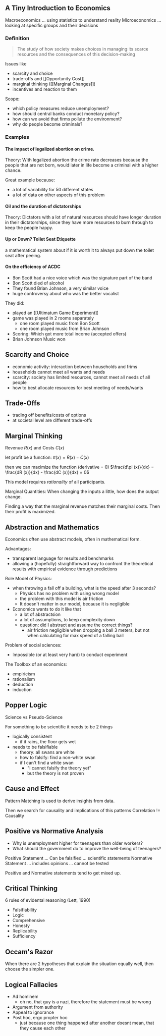 
## A Tiny Introduction to Economics
Macroeconomics ... using statistics to understand reality
Microeconomics ... looking at specific groups and their decisions
### Definition
>The study of how society makes choices in managing its scarce resources and the consequences of this decision-making

Issues like
- scarcity and choice
- trade-offs and [[Opportunity Cost]]
- marginal thinking ([[Marginal Changes]])
- incentives and reaction to them

Scope:
- which policy measures reduce unemployment?
- how should central banks conduct monetary policy?
- how can we avoid that firms pollute the environment?
- why do people become criminals?

### Examples

#### The impact of legalized abortion on crime.

Theory: With legalized abortion the crime rate decreases because the people that are not born, would later in life become a criminal with a higher chance. 

Great example because:
- a lot of variability for 50 different states
- a lot of data on other aspects of this problem 

#### Oil and the duration of dictatorships

Theory: Dictators with a lot of natural resources should have longer duration in their dictatorships, since they have more resources to burn through to keep the people happy.

#### Up or Down? Toilet Seat Etiquette

a mathematical system about if it is worth it to always put down the toilet seat after peeing.

#### On the efficiency of ACDC

- Bon Scott had a nice voice which was the signature part of the band
- Bon Scott died of alcohol
- They found Brian Johnson, a very similar voice
- huge controversy about who was the better vocalist

They did:
- played an [[Ultimatum Game Experiment]]
- game was played in 2 rooms separately
	- one room played music from Bon Scott
	- one room played music from Brian Johnson
- Scoring: Which got more total income (accepted offers) 
- Brian Johnson Music won

## Scarcity and Choice
- economic activity: interaction between households and frims
- households cannot meet all wants and needs
- scarcity: society has limited resources, cannot meet all needs of all people
- how to best allocate resources for best meeting of needs/wants

## Trade-Offs
- trading off benefits/costs of options
- at societal level are different trade-offs

## Marginal Thinking
Revenue $R(x)$ and Costs $C(x)$

let profit be a function:
$\pi (x) = R(x) - C(x)$

then we can maximize the function (derivative = 0)
$\frac{d\pi (x)}{dx} = \frac{dR (x)}{dx} - \frac{dC (x)}{dx} = 0$

This model requires *rationality* of all participants.

Marginal Quantities: When changing the inputs a little, how does the output change.

Finding a way that the marginal revenue matches their marginal costs. Then their profit is maximized.

## Abstraction and Mathematics
Economics often use abstract models, often in mathematical form.

Advantages:
- transparent language for results and benchmarks
- allowing a (hopefully) straightforward way to confront the theoretical results with empirical evidence through predictions 

Role Model of Physics:
- when throwing a fall off a building, what is the speed after 3 seconds?
	- Physics has no problem with using wrong model
	- the problem with this model is air friction
	- It doesn't matter in our model, because it is negligible
- Economics wants to do it like that
	- a lot of abstractsion
	- a lot of assumptions, to keep complexity down
	- question: did I abstract and assume the correct things?
		- air friction negligible when dropping a ball 3 meters, but not when calculating for max speed of a falling ball

Problem of social sciences:
- Impossible (or at least very hard) to conduct experiment

The Toolbox of an economics:
- empiricism
- rationalism
- deduction
- induction
## Popper  Logic
Science vs Pseudo-Science

For something to be scientific it needs to be 2 things
- logically consistent
	- if it rains, the floor gets wet
- needs to be falsifiable
	- theory: all swans are white
	- how to falsify: find a non-white swan
	- if I can't find a white swan
		- "I cannot falsify the theory yet"
		- but the theory is not proven

## Cause and Effect
Pattern Matching is used to derive insights from data.

Then we search for causality and implications of this patterns 
Correlation != Causality

## Positive vs Normative Analysis
- Why is unemployment higher for teenagers than older workers?
- What should the government do to improve the well-being of teenagers?

Positive Statement ... Can be falsified ... scientific statements
Normative Statement ... includes opinions ... cannot be tested

Positive and Normative statements tend to get mixed up.
## Critical Thinking
6 rules of evidental reasoning (Lett, 1990)
- Falsifiability
- Logic
- Comprehensive
- Honesty
- Replicability
- Sufficiency

## Occam's Razor
When there are 2 hypotheses that explain the situation equally well, then choose the simpler one.

## Logical Fallacies
- Ad hominem
	- oh no, that guy is a nazi, therefore the statement must be wrong
- Argument from authority
- Appeal to ignorance
- Post hoc, ergo propter hoc
	- just because one thing happened after another doesnt mean, that they cause each other
